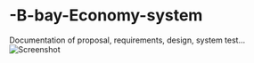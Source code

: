 # -B-bay-Economy-system
Documentation of proposal, requirements, design, system test...
![Screenshot](https://github.com/LLSlinsong/MaskDetection-Final/blob/main/Schedule.jpg)
